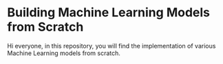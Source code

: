 # Building Machine Learning Models from Scratch
Hi everyone, in this repository, you will find the implementation of various Machine Learning models from scratch.
